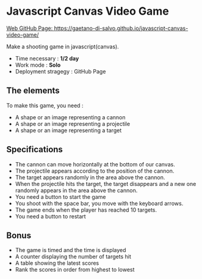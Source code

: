 # Javascript Canvas Video Game

[Web GitHub Page: https://gaetano-di-salvo.github.io/javascript-canvas-video-game/ ](https://gaetano-di-salvo.github.io/javascript-canvas-video-game/)


Make a shooting game in javascript(canvas).

- Time necessary : **1/2 day**
- Work mode : **Solo**
- Deployment stragegy : GitHub Page

## The elements

To make this game, you need :

- A shape or an image representing a cannon
- A shape or an image representing a projectile
- A shape or an image representing a target

## Specifications

- The cannon can move horizontally at the bottom of our canvas.
- The projectile appears according to the position of the cannon.
- The target appears randomly in the area above the cannon.
- When the projectile hits the target, the target disappears and a new one randomly appears in the area above the cannon.
- You need a button to start the game
- You shoot with the space bar, you move with the keyboard arrows.
- The game ends when the player has reached 10 targets.
- You need a button to restart

## Bonus

- The game is timed and the time is displayed
- A counter displaying the number of targets hit
- A table showing the latest scores
- Rank the scores in order from highest to lowest


